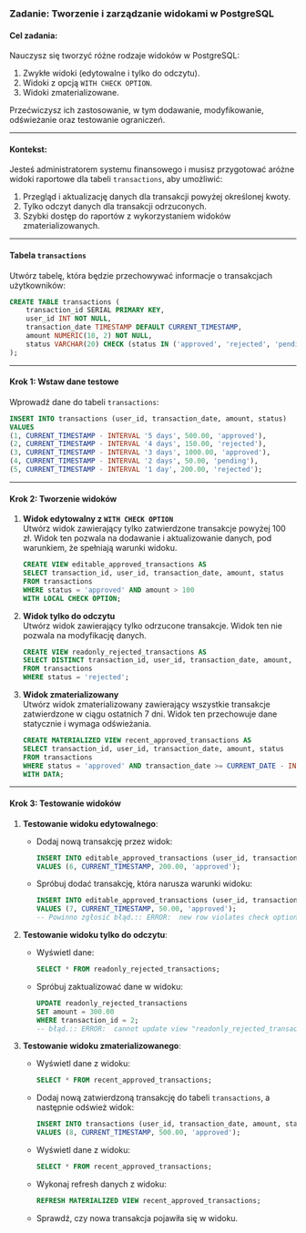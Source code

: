 ### Zadanie: Tworzenie i zarządzanie widokami w PostgreSQL

#### Cel zadania:
Nauczysz się tworzyć różne rodzaje widoków w PostgreSQL:
1. Zwykłe widoki (edytowalne i tylko do odczytu).
2. Widoki z opcją `WITH CHECK OPTION`.
3. Widoki zmaterializowane.

Przećwiczysz ich zastosowanie, w tym dodawanie, modyfikowanie, odświeżanie oraz testowanie ograniczeń.

---

#### Kontekst:
Jesteś administratorem systemu finansowego i musisz przygotować aróżne widoki raportowe dla tabeli `transactions`, aby umożliwić:
1. Przegląd i aktualizację danych dla transakcji powyżej określonej kwoty.
2. Tylko odczyt danych dla transakcji odrzuconych.
3. Szybki dostęp do raportów z wykorzystaniem widoków zmaterializowanych.

---

#### Tabela `transactions`

Utwórz tabelę, która będzie przechowywać informacje o transakcjach użytkowników:

```sql
CREATE TABLE transactions (
    transaction_id SERIAL PRIMARY KEY,
    user_id INT NOT NULL,
    transaction_date TIMESTAMP DEFAULT CURRENT_TIMESTAMP,
    amount NUMERIC(10, 2) NOT NULL,
    status VARCHAR(20) CHECK (status IN ('approved', 'rejected', 'pending')) NOT NULL
);
```

---

#### Krok 1: Wstaw dane testowe

Wprowadź dane do tabeli `transactions`:

```sql
INSERT INTO transactions (user_id, transaction_date, amount, status)
VALUES
(1, CURRENT_TIMESTAMP - INTERVAL '5 days', 500.00, 'approved'),
(2, CURRENT_TIMESTAMP - INTERVAL '4 days', 150.00, 'rejected'),
(3, CURRENT_TIMESTAMP - INTERVAL '3 days', 1000.00, 'approved'),
(4, CURRENT_TIMESTAMP - INTERVAL '2 days', 50.00, 'pending'),
(5, CURRENT_TIMESTAMP - INTERVAL '1 day', 200.00, 'rejected');
```

---

#### Krok 2: Tworzenie widoków

1. **Widok edytowalny z `WITH CHECK OPTION`**  
   Utwórz widok zawierający tylko zatwierdzone transakcje powyżej 100 zł. Widok ten pozwala na dodawanie i aktualizowanie danych, pod warunkiem, że spełniają warunki widoku.

   ```sql
   CREATE VIEW editable_approved_transactions AS
   SELECT transaction_id, user_id, transaction_date, amount, status
   FROM transactions
   WHERE status = 'approved' AND amount > 100
   WITH LOCAL CHECK OPTION;
   ```

2. **Widok tylko do odczytu**  
   Utwórz widok zawierający tylko odrzucone transakcje. Widok ten nie pozwala na modyfikację danych.

   ```sql
   CREATE VIEW readonly_rejected_transactions AS
   SELECT DISTINCT transaction_id, user_id, transaction_date, amount, status
   FROM transactions
   WHERE status = 'rejected';
   ```

3. **Widok zmaterializowany**  
   Utwórz widok zmaterializowany zawierający wszystkie transakcje zatwierdzone w ciągu ostatnich 7 dni. Widok ten przechowuje dane statycznie i wymaga odświeżania.

   ```sql
   CREATE MATERIALIZED VIEW recent_approved_transactions AS
   SELECT transaction_id, user_id, transaction_date, amount, status
   FROM transactions
   WHERE status = 'approved' AND transaction_date >= CURRENT_DATE - INTERVAL '7 days'
   WITH DATA;
   ```

---

#### Krok 3: Testowanie widoków

1. **Testowanie widoku edytowalnego**:
   - Dodaj nową transakcję przez widok:
     ```sql
     INSERT INTO editable_approved_transactions (user_id, transaction_date, amount, status)
     VALUES (6, CURRENT_TIMESTAMP, 200.00, 'approved');
     ```
   - Spróbuj dodać transakcję, która narusza warunki widoku:
     ```sql
     INSERT INTO editable_approved_transactions (user_id, transaction_date, amount, status)
     VALUES (7, CURRENT_TIMESTAMP, 50.00, 'approved');
     -- Powinno zgłosić błąd.:: ERROR:  new row violates check option for view "editable_approved_transactions" DETAIL:  Failing row contains (7, 7, 2024-12-19 09:52:15.023347, 50.00, approved).
     ```

2. **Testowanie widoku tylko do odczytu**:
   - Wyświetl dane:
     ```sql
     SELECT * FROM readonly_rejected_transactions;
     ```
   - Spróbuj zaktualizować dane w widoku:
     ```sql
     UPDATE readonly_rejected_transactions
     SET amount = 300.00
     WHERE transaction_id = 2;
     -- błąd.:: ERROR:  cannot update view "readonly_rejected_transactions"DETAIL:  Views containing DISTINCT are not automatically updatable. HINT:  To enable updating the view, provide an INSTEAD OF UPDATE trigger or an unconditional ON UPDATE DO INSTEAD rule.

     ```

3. **Testowanie widoku zmaterializowanego**:
   - Wyświetl dane z widoku:
     ```sql
     SELECT * FROM recent_approved_transactions;
     ```
   - Dodaj nową zatwierdzoną transakcję do tabeli `transactions`, a następnie odśwież widok:
     ```sql
     INSERT INTO transactions (user_id, transaction_date, amount, status)
     VALUES (8, CURRENT_TIMESTAMP, 500.00, 'approved');
     ```
   - Wyświetl dane z widoku:
     ```sql
     SELECT * FROM recent_approved_transactions;
     ```
   - Wykonaj refresh danych z widoku:
     ```sql
     REFRESH MATERIALIZED VIEW recent_approved_transactions;
     ```
     
   - Sprawdź, czy nowa transakcja pojawiła się w widoku.